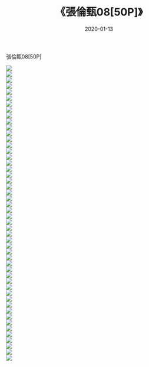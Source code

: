 ﻿---
layout: post
title:  《張倫甄08[50P]》
date:   2020-01-13
img: http://img.660000.xyz/Sharelink/唯美/2020/張倫甄08[50P]/000.jpg
categories: [美女, 清纯, 唯美]
---

張倫甄08[50P]

  ![](http://img.660000.xyz/Sharelink/唯美/2020/張倫甄08[50P]/001.jpg) <br> ![](http://img.660000.xyz/Sharelink/唯美/2020/張倫甄08[50P]/002.jpg) <br> ![](http://img.660000.xyz/Sharelink/唯美/2020/張倫甄08[50P]/003.jpg) <br> ![](http://img.660000.xyz/Sharelink/唯美/2020/張倫甄08[50P]/004.jpg) <br> ![](http://img.660000.xyz/Sharelink/唯美/2020/張倫甄08[50P]/005.jpg) <br> ![](http://img.660000.xyz/Sharelink/唯美/2020/張倫甄08[50P]/006.jpg) <br> ![](http://img.660000.xyz/Sharelink/唯美/2020/張倫甄08[50P]/007.jpg) <br> ![](http://img.660000.xyz/Sharelink/唯美/2020/張倫甄08[50P]/008.jpg) <br> ![](http://img.660000.xyz/Sharelink/唯美/2020/張倫甄08[50P]/009.jpg) <br> ![](http://img.660000.xyz/Sharelink/唯美/2020/張倫甄08[50P]/010.jpg) <br> ![](http://img.660000.xyz/Sharelink/唯美/2020/張倫甄08[50P]/011.jpg) <br> ![](http://img.660000.xyz/Sharelink/唯美/2020/張倫甄08[50P]/012.jpg) <br> ![](http://img.660000.xyz/Sharelink/唯美/2020/張倫甄08[50P]/013.jpg) <br> ![](http://img.660000.xyz/Sharelink/唯美/2020/張倫甄08[50P]/014.jpg) <br> ![](http://img.660000.xyz/Sharelink/唯美/2020/張倫甄08[50P]/015.jpg) <br> ![](http://img.660000.xyz/Sharelink/唯美/2020/張倫甄08[50P]/016.jpg) <br> ![](http://img.660000.xyz/Sharelink/唯美/2020/張倫甄08[50P]/017.jpg) <br> ![](http://img.660000.xyz/Sharelink/唯美/2020/張倫甄08[50P]/018.jpg) <br> ![](http://img.660000.xyz/Sharelink/唯美/2020/張倫甄08[50P]/019.jpg) <br> ![](http://img.660000.xyz/Sharelink/唯美/2020/張倫甄08[50P]/020.jpg) <br> ![](http://img.660000.xyz/Sharelink/唯美/2020/張倫甄08[50P]/021.jpg) <br> ![](http://img.660000.xyz/Sharelink/唯美/2020/張倫甄08[50P]/022.jpg) <br> ![](http://img.660000.xyz/Sharelink/唯美/2020/張倫甄08[50P]/023.jpg) <br> ![](http://img.660000.xyz/Sharelink/唯美/2020/張倫甄08[50P]/024.jpg) <br> ![](http://img.660000.xyz/Sharelink/唯美/2020/張倫甄08[50P]/025.jpg) <br> ![](http://img.660000.xyz/Sharelink/唯美/2020/張倫甄08[50P]/026.jpg) <br> ![](http://img.660000.xyz/Sharelink/唯美/2020/張倫甄08[50P]/027.jpg) <br> ![](http://img.660000.xyz/Sharelink/唯美/2020/張倫甄08[50P]/028.jpg) <br> ![](http://img.660000.xyz/Sharelink/唯美/2020/張倫甄08[50P]/029.jpg) <br> ![](http://img.660000.xyz/Sharelink/唯美/2020/張倫甄08[50P]/030.jpg) <br> ![](http://img.660000.xyz/Sharelink/唯美/2020/張倫甄08[50P]/031.jpg) <br> ![](http://img.660000.xyz/Sharelink/唯美/2020/張倫甄08[50P]/032.jpg) <br> ![](http://img.660000.xyz/Sharelink/唯美/2020/張倫甄08[50P]/033.jpg) <br> ![](http://img.660000.xyz/Sharelink/唯美/2020/張倫甄08[50P]/034.jpg) <br> ![](http://img.660000.xyz/Sharelink/唯美/2020/張倫甄08[50P]/035.jpg) <br> ![](http://img.660000.xyz/Sharelink/唯美/2020/張倫甄08[50P]/036.jpg) <br> ![](http://img.660000.xyz/Sharelink/唯美/2020/張倫甄08[50P]/037.jpg) <br> ![](http://img.660000.xyz/Sharelink/唯美/2020/張倫甄08[50P]/038.jpg) <br> ![](http://img.660000.xyz/Sharelink/唯美/2020/張倫甄08[50P]/039.jpg) <br> ![](http://img.660000.xyz/Sharelink/唯美/2020/張倫甄08[50P]/040.jpg) <br> ![](http://img.660000.xyz/Sharelink/唯美/2020/張倫甄08[50P]/041.jpg) <br> ![](http://img.660000.xyz/Sharelink/唯美/2020/張倫甄08[50P]/042.jpg) <br> ![](http://img.660000.xyz/Sharelink/唯美/2020/張倫甄08[50P]/043.jpg) <br> ![](http://img.660000.xyz/Sharelink/唯美/2020/張倫甄08[50P]/044.jpg) <br> ![](http://img.660000.xyz/Sharelink/唯美/2020/張倫甄08[50P]/045.jpg) <br> ![](http://img.660000.xyz/Sharelink/唯美/2020/張倫甄08[50P]/046.jpg) <br> ![](http://img.660000.xyz/Sharelink/唯美/2020/張倫甄08[50P]/047.jpg) <br> ![](http://img.660000.xyz/Sharelink/唯美/2020/張倫甄08[50P]/048.jpg) <br> ![](http://img.660000.xyz/Sharelink/唯美/2020/張倫甄08[50P]/049.jpg) <br> ![](http://img.660000.xyz/Sharelink/唯美/2020/張倫甄08[50P]/050.jpg) <br>